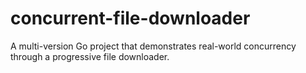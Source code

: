 # concurrent-file-downloader
A multi-version Go project that demonstrates real-world concurrency through a progressive file downloader.
